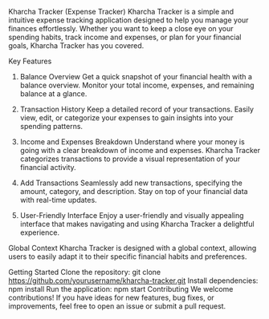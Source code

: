 Kharcha Tracker (Expense Tracker)
Kharcha Tracker is a simple and intuitive expense tracking application designed to help you manage your finances effortlessly. Whether you want to keep a close eye on your spending habits, track income and expenses, or plan for your financial goals, Kharcha Tracker has you covered.

Key Features
1. Balance Overview
Get a quick snapshot of your financial health with a balance overview. Monitor your total income, expenses, and remaining balance at a glance.

2. Transaction History
Keep a detailed record of your transactions. Easily view, edit, or categorize your expenses to gain insights into your spending patterns.

3. Income and Expenses Breakdown
Understand where your money is going with a clear breakdown of income and expenses. Kharcha Tracker categorizes transactions to provide a visual representation of your financial activity.

4. Add Transactions
Seamlessly add new transactions, specifying the amount, category, and description. Stay on top of your financial data with real-time updates.

5. User-Friendly Interface
Enjoy a user-friendly and visually appealing interface that makes navigating and using Kharcha Tracker a delightful experience.

Global Context
Kharcha Tracker is designed with a global context, allowing users to easily adapt it to their specific financial habits and preferences.

Getting Started
Clone the repository: git clone https://github.com/yourusername/kharcha-tracker.git
Install dependencies: npm install
Run the application: npm start
Contributing
We welcome contributions! If you have ideas for new features, bug fixes, or improvements, feel free to open an issue or submit a pull request.
